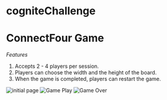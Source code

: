 # cogniteChallenge
# ConnectFour Game
*Features*
1. Accepts 2 - 4 players per session.
2. Players can choose the width and the height of the board.
3. When the game is completed, players can restart the game.

![initial page](https://uploads.codesandbox.io/uploads/user/01da4156-78ef-44d8-9e87-07b4af9708fb/bfal-Screen+Shot+2020-09-21+at+8.27.21+PM.png)
![Game Play](https://uploads.codesandbox.io/uploads/user/01da4156-78ef-44d8-9e87-07b4af9708fb/tcVT-Screen+Shot+2020-09-21+at+8.26.44+PM.png)
![Game Over](https://uploads.codesandbox.io/uploads/user/01da4156-78ef-44d8-9e87-07b4af9708fb/Z0PJ-Screen+Shot+2020-09-21+at+8.27.11+PM.png)
